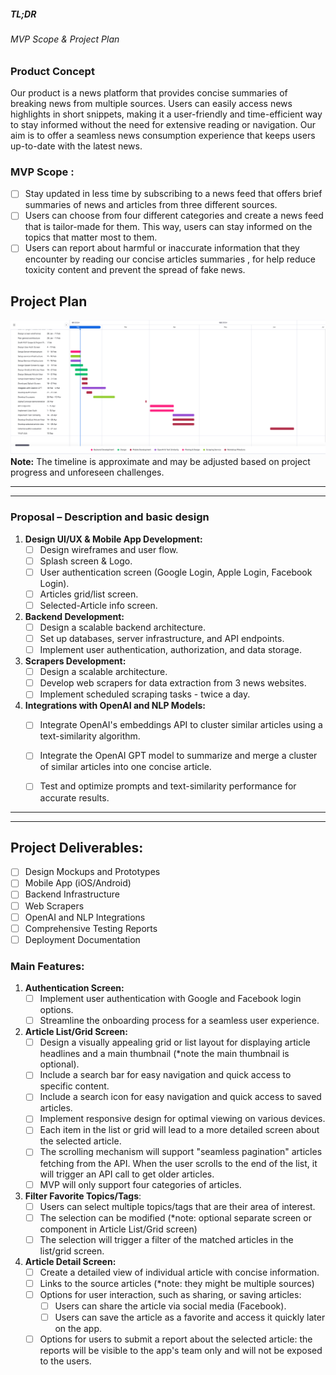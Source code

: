 ##### TL;DR
###### MVP Scope & Project Plan
### Product Concept 
Our product is a news platform that provides concise summaries of breaking news from multiple sources. Users can easily access news highlights in short snippets, making it a user-friendly and time-efficient way to stay informed without the need for extensive reading or navigation. Our aim is to offer a seamless news consumption experience that keeps users up-to-date with the latest news.

### MVP Scope :
- [ ] Stay updated in less time by subscribing to a news feed that offers brief summaries of news and articles from three different sources.
- [ ] Users can choose from four different categories and create a news feed that is tailor-made for them. This way, users can stay informed on the topics that matter most to them.
- [ ] Users can report about harmful or inaccurate information that they encounter by reading our  concise articles summaries , for help reduce toxicity content and prevent the spread of fake news.

## Project Plan
![Screenshot](./MVP%20Scope%20%26%20Project%20Plan.png)
**Note:** The timeline is approximate and may be adjusted based on project progress and unforeseen challenges.

---
---

### Proposal – Description and basic design
1. **Design UI/UX & Mobile App Development:**
	- [ ] Design wireframes and user flow.
	- [ ] Splash screen & Logo.
	- [ ] User authentication screen (Google Login, Apple Login, Facebook Login).
	- [ ] Articles grid/list screen.
	- [ ] Selected-Article info screen.

2. **Backend Development:**
	- [ ] Design a scalable backend architecture.
	- [ ] Set up databases, server infrastructure, and API endpoints.
	- [ ] Implement user authentication, authorization, and data storage.

3. **Scrapers Development:**
	- [ ] Design a scalable architecture.
	- [ ] Develop web scrapers for data extraction from 3 news websites.
	- [ ] Implement scheduled scraping tasks - twice a day.

4. **Integrations with OpenAI and NLP Models:**
	- [ ] Integrate OpenAI's embeddings API to cluster similar articles using a text-similarity algorithm.
	- [ ] Integrate the OpenAI GPT model to summarize and merge a cluster of similar articles into one concise article. 
	- [ ] Test and optimize prompts and text-similarity performance for accurate results.


---
---

## Project Deliverables:
- [ ] Design Mockups and Prototypes
- [ ] Mobile App (iOS/Android)
- [ ] Backend Infrastructure
- [ ] Web Scrapers
- [ ] OpenAI and NLP Integrations
- [ ] Comprehensive Testing Reports
- [ ] Deployment Documentation

### Main Features:

1. **Authentication Screen:**
	- [ ] Implement user authentication with Google and Facebook login options.
	- [ ] Streamline the onboarding process for a seamless user experience.

2. **Article List/Grid Screen:**
	- [ ] Design a visually appealing grid or list layout for displaying article headlines and a main thumbnail (\*note the main thumbnail is optional).
	- [ ] Include a search bar for easy navigation and quick access to specific content.
	- [ ] Include a search icon for easy navigation and quick access to saved articles.
	- [ ] Implement responsive design for optimal viewing on various devices.
	- [ ] Each item in the list or grid will lead to a more detailed screen about the selected article.
	- [ ] The scrolling mechanism will support "seamless pagination" articles fetching from the API. When the user scrolls to the end of the list, it will trigger an API call to get older articles. 
	- [ ] MVP will only support four categories of articles.

3. **Filter Favorite Topics/Tags**:
	- [ ] Users can select multiple topics/tags that are their area of interest.
	- [ ] The selection can be modified (\*note: optional separate screen or component in Article List/Grid screen)
	- [ ] The selection will trigger a filter of the matched articles in the list/grid screen. 
	
4. **Article Detail Screen:**
	- [ ] Create a detailed view of individual article with concise information.
	- [ ] Links to the source articles (\*note: they might be multiple sources)
	- [ ] Options for user interaction, such as sharing, or saving articles:
	   - [ ] Users can share the article via social media (Facebook).
	   - [ ] Users can save the article as a favorite and access it quickly later on the app.
	- [ ] Options for users to submit a report about the selected article: the reports will be visible to the app's team only and will not be exposed to the users.
